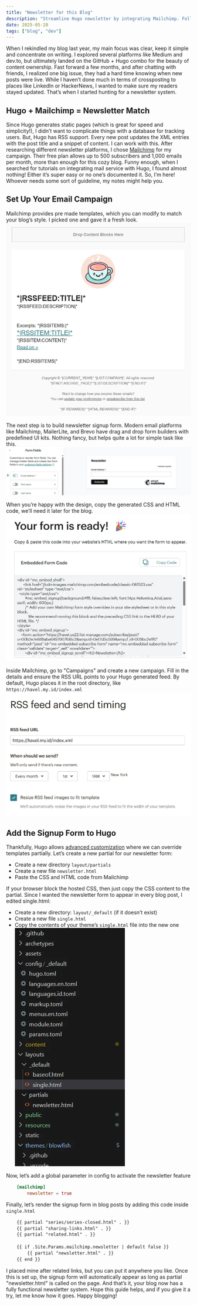 ```yaml
---
title: "Newsletter for this Blog"
description: "Streamline Hugo newsletter by integrating Mailchimp. Follow our step by step guide for efficient setup that boosts online engagement."
date: 2025-05-20
tags: ["blog", "dev"]
---
```


When I rekindled my blog last year, my main focus was clear, keep it simple and concentrate on writing. I explored several platforms like Medium and dev.to, but ultimately landed on the GitHub + Hugo combo for the beauty of content ownership.
Fast forward a few months, and after chatting with friends, I realized one big issue, they had a hard time knowing when new posts were live. While I haven’t done much in terms of crossposting to places like LinkedIn or HackerNews, I wanted to make sure my readers stayed updated. That’s when I started hunting for a newsletter system.

## Hugo + Mailchimp = Newsletter Match

Since Hugo generates static pages (which is great for speed and simplicity!), I didn’t want to complicate things with a database for tracking users. But, Hugo has RSS support. Every new post updates the XML entries with the post title and a snippet of content. I can work with this.
After researching different newsletter platforms, I chose [Mailchimp](https://mailchimp.com/) for my campaign. Their free plan allows up to 500 subscribers and 1,000 emails per month, more than enough for this cozy blog.
Funny enough, when I searched for tutorials on integrating mail service with Hugo, I found almost nothing! Either it’s super easy or no one’s documented it. So, I’m here! Whoever needs some sort of guideline, my notes might help you.

## Set Up Your Email Campaign

Mailchimp provides pre made templates, which you can modify to match your blog’s style. I picked one and gave it a fresh look.
![emailtemplate](./gohugo-newsletter-0.webp)

The next step is to build newsletter signup form. Modern email platforms like Mailchimp, MailerLite, and Brevo have drag and drop form builders with predefined UI kits. Nothing fancy, but helps quite a lot for simple task like this.
![form](./gohugo-newsletter-1.webp)

When you’re happy with the design, copy the generated CSS and HTML code, we’ll need it later for the blog.
![htmlembed](./gohugo-newsletter-2.webp)

Inside Mailchimp, go to "Campaigns" and create a new campaign. Fill in the details and ensure the RSS URL points to your Hugo generated feed. By default, Hugo places it in the root directory, like `https://havel.my.id/index.xml`
![rssurl](./gohugo-newsletter-3.webp)

## Add the Signup Form to Hugo

Thankfully, Hugo allows [advanced customization](https://gohugo.io/hugo-modules/theme-components/) where we can override templates partially. Let’s create a new partial for our newsletter form:

- Create a new directory `layout/partials`
- Create a new file `newsletter.html`
- Paste the CSS and HTML code from Mailchimp

If your browser block the hosted CSS, then just copy the CSS content to the partial.
Since I wanted the newsletter form to appear in every blog post, I edited single.html:

- Create a new directory: `layout/_default` (if it doesn’t exist)
- Create a new file `single.html`
- Copy the contents of your theme’s `single.html` file into the new one
![dirstructure](./gohugo-newsletter-4.webp)

Now, let’s add a global parameter in config to activate the newsletter feature

```toml
    [mailchimp]
        newsletter = true
```

Finally, let’s render the signup form in blog posts by adding this code inside `single.html`

```html
    {{ partial "series/series-closed.html" . }}
    {{ partial "sharing-links.html" . }}
    {{ partial "related.html" . }}  

    {{ if .Site.Params.mailchimp.newsletter | default false }}
        {{ partial "newsletter.html" . }}
    {{ end }}
```

I placed mine after related links, but you can put it anywhere you like. Once this is set up, the signup form will automatically appear as long as partial "newsletter.html" is called on the page.
And that’s it, your blog now has a fully functional newsletter system. Hope this guide helps, and if you give it a try, let me know how it goes. Happy blogging!

